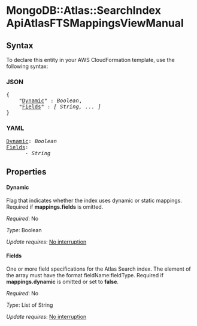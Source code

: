 # MongoDB::Atlas::SearchIndex ApiAtlasFTSMappingsViewManual

## Syntax

To declare this entity in your AWS CloudFormation template, use the following syntax:

### JSON

<pre>
{
    "<a href="#dynamic" title="Dynamic">Dynamic</a>" : <i>Boolean</i>,
    "<a href="#fields" title="Fields">Fields</a>" : <i>[ String, ... ]</i>
}
</pre>

### YAML

<pre>
<a href="#dynamic" title="Dynamic">Dynamic</a>: <i>Boolean</i>
<a href="#fields" title="Fields">Fields</a>: <i>
      - String</i>
</pre>

## Properties

#### Dynamic

Flag that indicates whether the index uses dynamic or static mappings. Required if **mappings.fields** is omitted.

_Required_: No

_Type_: Boolean

_Update requires_: [No interruption](https://docs.aws.amazon.com/AWSCloudFormation/latest/UserGuide/using-cfn-updating-stacks-update-behaviors.html#update-no-interrupt)

#### Fields

One or more field specifications for the Atlas Search index. The element of the array must have the format fieldName:fieldType. Required if **mappings.dynamic** is omitted or set to **false**.

_Required_: No

_Type_: List of String

_Update requires_: [No interruption](https://docs.aws.amazon.com/AWSCloudFormation/latest/UserGuide/using-cfn-updating-stacks-update-behaviors.html#update-no-interrupt)

